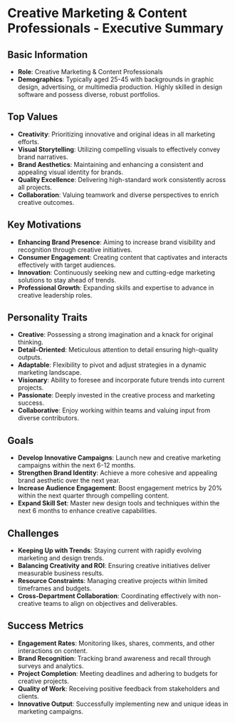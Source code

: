 # Creative Marketing & Content Professionals - Executive Summary

## Basic Information
- **Role**: Creative Marketing & Content Professionals
- **Demographics**: Typically aged 25-45 with backgrounds in graphic design, advertising, or multimedia production. Highly skilled in design software and possess diverse, robust portfolios.

## Top Values
- **Creativity**: Prioritizing innovative and original ideas in all marketing efforts.
- **Visual Storytelling**: Utilizing compelling visuals to effectively convey brand narratives.
- **Brand Aesthetics**: Maintaining and enhancing a consistent and appealing visual identity for brands.
- **Quality Excellence**: Delivering high-standard work consistently across all projects.
- **Collaboration**: Valuing teamwork and diverse perspectives to enrich creative outcomes.

## Key Motivations
- **Enhancing Brand Presence**: Aiming to increase brand visibility and recognition through creative initiatives.
- **Consumer Engagement**: Creating content that captivates and interacts effectively with target audiences.
- **Innovation**: Continuously seeking new and cutting-edge marketing solutions to stay ahead of trends.
- **Professional Growth**: Expanding skills and expertise to advance in creative leadership roles.

## Personality Traits
- **Creative**: Possessing a strong imagination and a knack for original thinking.
- **Detail-Oriented**: Meticulous attention to detail ensuring high-quality outputs.
- **Adaptable**: Flexibility to pivot and adjust strategies in a dynamic marketing landscape.
- **Visionary**: Ability to foresee and incorporate future trends into current projects.
- **Passionate**: Deeply invested in the creative process and marketing success.
- **Collaborative**: Enjoy working within teams and valuing input from diverse contributors.

## Goals
- **Develop Innovative Campaigns**: Launch new and creative marketing campaigns within the next 6-12 months.
- **Strengthen Brand Identity**: Achieve a more cohesive and appealing brand aesthetic over the next year.
- **Increase Audience Engagement**: Boost engagement metrics by 20% within the next quarter through compelling content.
- **Expand Skill Set**: Master new design tools and techniques within the next 6 months to enhance creative capabilities.

## Challenges
- **Keeping Up with Trends**: Staying current with rapidly evolving marketing and design trends.
- **Balancing Creativity and ROI**: Ensuring creative initiatives deliver measurable business results.
- **Resource Constraints**: Managing creative projects within limited timeframes and budgets.
- **Cross-Department Collaboration**: Coordinating effectively with non-creative teams to align on objectives and deliverables.

## Success Metrics
- **Engagement Rates**: Monitoring likes, shares, comments, and other interactions on content.
- **Brand Recognition**: Tracking brand awareness and recall through surveys and analytics.
- **Project Completion**: Meeting deadlines and adhering to budgets for creative projects.
- **Quality of Work**: Receiving positive feedback from stakeholders and clients.
- **Innovative Output**: Successfully implementing new and unique ideas in marketing campaigns.